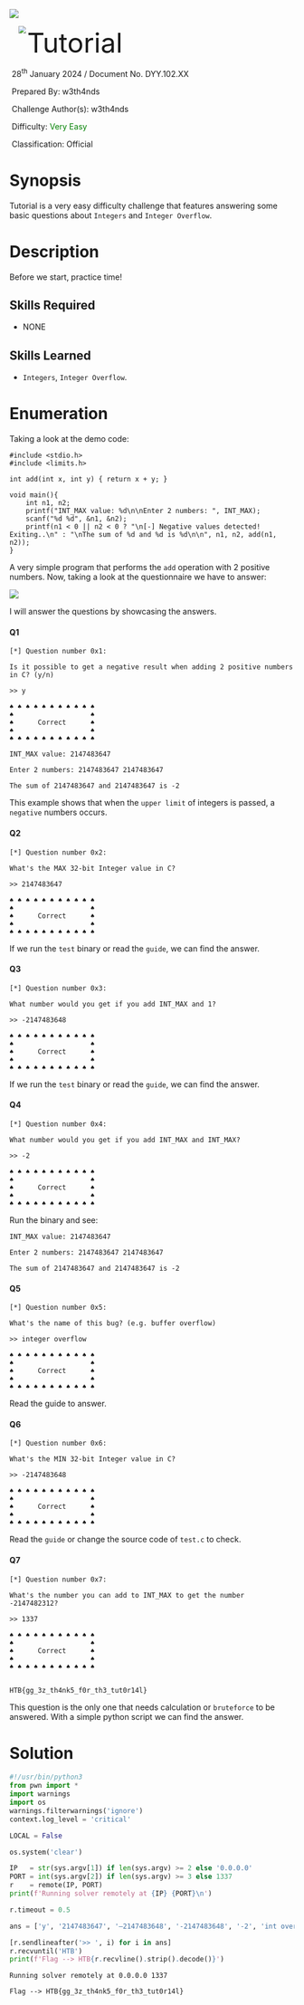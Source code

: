 ![](assets/banner.png)



<img src="assets/htb.png" style="margin-left: 20px; zoom: 80%;" align=left />    	<font size="10">Tutorial</font>

​		28<sup>th</sup> January 2024 / Document No. DYY.102.XX

​		Prepared By: w3th4nds

​		Challenge Author(s): w3th4nds

​		Difficulty: <font color=green>Very Easy</font>

​		Classification: Official

 



# Synopsis

Tutorial is a very easy difficulty challenge that features answering some basic questions about `Integers` and `Integer Overflow`.

# Description

Before we start, practice time!

## Skills Required

- NONE

## Skills Learned

- `Integers`, `Integer Overflow`.

# Enumeration

Taking a look at the demo code:

```console
#include <stdio.h>
#include <limits.h>

int add(int x, int y) { return x + y; }

void main(){
	int n1, n2;
	printf("INT_MAX value: %d\n\nEnter 2 numbers: ", INT_MAX);
	scanf("%d %d", &n1, &n2);
	printf(n1 < 0 || n2 < 0 ? "\n[-] Negative values detected! Exiting..\n" : "\nThe sum of %d and %d is %d\n\n", n1, n2, add(n1, n2));
}
```

A very simple program that performs the `add` operation with 2 positive numbers. Now, taking a look at the questionnaire we have to answer:

![](assets/interface.png)

I will answer the questions by showcasing the answers.

#### Q1

```console
[*] Question number 0x1:

Is it possible to get a negative result when adding 2 positive numbers in C? (y/n)

>> y

♠ ♠ ♠ ♠ ♠ ♠ ♠ ♠ ♠ ♠ ♠
♠                   ♠
♠      Correct      ♠
♠                   ♠
♠ ♠ ♠ ♠ ♠ ♠ ♠ ♠ ♠ ♠ ♠
```

```console
INT_MAX value: 2147483647

Enter 2 numbers: 2147483647 2147483647

The sum of 2147483647 and 2147483647 is -2
```

This example shows that when the `upper limit` of integers is passed, a `negative` numbers occurs.

#### Q2

```console
[*] Question number 0x2:

What's the MAX 32-bit Integer value in C?

>> 2147483647

♠ ♠ ♠ ♠ ♠ ♠ ♠ ♠ ♠ ♠ ♠
♠                   ♠
♠      Correct      ♠
♠                   ♠
♠ ♠ ♠ ♠ ♠ ♠ ♠ ♠ ♠ ♠ ♠
```

If we run the `test` binary or read the `guide`, we can find the answer.

#### Q3

```console
[*] Question number 0x3:

What number would you get if you add INT_MAX and 1?

>> -2147483648

♠ ♠ ♠ ♠ ♠ ♠ ♠ ♠ ♠ ♠ ♠
♠                   ♠
♠      Correct      ♠
♠                   ♠
♠ ♠ ♠ ♠ ♠ ♠ ♠ ♠ ♠ ♠ ♠
```

If we run the `test` binary or read the `guide`, we can find the answer.

#### Q4

```console
[*] Question number 0x4:

What number would you get if you add INT_MAX and INT_MAX?

>> -2

♠ ♠ ♠ ♠ ♠ ♠ ♠ ♠ ♠ ♠ ♠
♠                   ♠
♠      Correct      ♠
♠                   ♠
♠ ♠ ♠ ♠ ♠ ♠ ♠ ♠ ♠ ♠ ♠
```

Run the binary and see: 

```console
INT_MAX value: 2147483647

Enter 2 numbers: 2147483647 2147483647

The sum of 2147483647 and 2147483647 is -2
```

#### Q5

```console
[*] Question number 0x5:

What's the name of this bug? (e.g. buffer overflow)

>> integer overflow

♠ ♠ ♠ ♠ ♠ ♠ ♠ ♠ ♠ ♠ ♠
♠                   ♠
♠      Correct      ♠
♠                   ♠
♠ ♠ ♠ ♠ ♠ ♠ ♠ ♠ ♠ ♠ ♠
```

Read the guide to answer.

#### Q6

```console
[*] Question number 0x6:

What's the MIN 32-bit Integer value in C? 

>> -2147483648

♠ ♠ ♠ ♠ ♠ ♠ ♠ ♠ ♠ ♠ ♠
♠                   ♠
♠      Correct      ♠
♠                   ♠
♠ ♠ ♠ ♠ ♠ ♠ ♠ ♠ ♠ ♠ ♠
```

Read the `guide` or change the source code of `test.c` to check.

#### Q7

```console
[*] Question number 0x7:

What's the number you can add to INT_MAX to get the number -2147482312?

>> 1337

♠ ♠ ♠ ♠ ♠ ♠ ♠ ♠ ♠ ♠ ♠
♠                   ♠
♠      Correct      ♠
♠                   ♠
♠ ♠ ♠ ♠ ♠ ♠ ♠ ♠ ♠ ♠ ♠


HTB{gg_3z_th4nk5_f0r_th3_tut0r14l}
```

This question is the only one that needs calculation or `bruteforce` to be answered. With a simple python script we can find the answer.

# Solution

```python
#!/usr/bin/python3
from pwn import *
import warnings
import os
warnings.filterwarnings('ignore')
context.log_level = 'critical' 

LOCAL = False

os.system('clear')

IP   = str(sys.argv[1]) if len(sys.argv) >= 2 else '0.0.0.0'
PORT = int(sys.argv[2]) if len(sys.argv) >= 3 else 1337
r    = remote(IP, PORT)
print(f'Running solver remotely at {IP} {PORT}\n')

r.timeout = 0.5

ans = ['y', '2147483647', '–2147483648', '-2147483648', '-2', 'int overflow', '-2147483648', '1337']

[r.sendlineafter('>> ', i) for i in ans]
r.recvuntil('HTB')
print(f'Flag --> HTB{r.recvline().strip().decode()}')
```

```console
Running solver remotely at 0.0.0.0 1337

Flag --> HTB{gg_3z_th4nk5_f0r_th3_tut0r14l}
```

